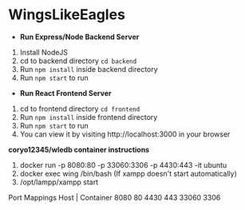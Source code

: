 # WingsLikeEagles

* **Run Express/Node Backend Server**
1. Install NodeJS
2. cd to backend directory `cd backend`
3. Run `npm install` inside backend directory
4. Run `npm start` to run

* **Run React Frontend Server**
1. cd to frontend directory `cd frontend`
2. Run `npm install` inside frontend directory
3. Run `npm start` to run
4. You can view it by visiting http://localhost:3000 in your browser

**coryo12345/wledb container instructions**
1. docker run -p 8080:80 -p 33060:3306 -p 4430:443 -it ubuntu
2. docker exec wing /bin/bash
(If xampp doesn't start automatically)
3. /opt/lampp/xampp start 

Port Mappings
Host	|	Container
8080		80
4430		443
33060		3306
